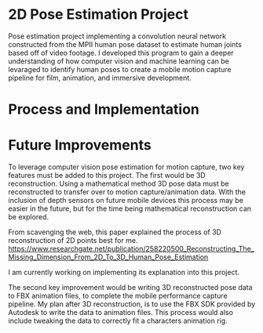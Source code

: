# 2D Pose Estimation Project
Pose estimation project implementing a convolution neural network constructed from the MPII human pose dataset to estimate human joints based off of video footage. I developed this program to gain a deeper understanding of how computer vision and machine learning can be levaraged to identify human poses to create a mobile motion capture pipeline for film, animation, and immersive development. 

# Process and Implementation


# Future Improvements
To leverage computer vision pose estimation for motion capture, two key features must be added to this project. The first would be 3D reconstruction. Using a mathematical method 3D pose data must be reconstructed to transfer over to motion capture/animation data. With the inclusion of depth sensors on future mobile devices this process may be easier in the future, but for the time being mathematical reconstruction can be explored. 

From scavenging the web, this paper explained the process of 3D reconstruction of 2D points best for me. 
https://www.researchgate.net/publication/258220500_Reconstructing_The_Missing_Dimension_From_2D_To_3D_Human_Pose_Estimation

I am currently working on implementing its explanation into this project. 

The second key improvement would be writing 3D reconstructed pose data to FBX animation files, to complete the mobile performance capture pipeline. My plan after 3D reconstruction, is to use the FBX SDK provided by Autodesk to write the data to animation files. This process would also include tweaking the data to correctly fit a characters animation rig. 
